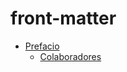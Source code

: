 # front-matter

 <ul class='toc'><li><a href='/es/front-matter/preface'>Prefacio</a><ul style='list-style: none;'/></li></ul>

<ul class='toc'><li><a href='/es/front-matter/contributors'>Colaboradores</a><ul style='list-style: none;'/></li></ul> 